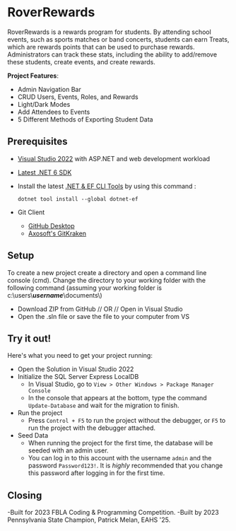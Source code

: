 # RoverRewards

RoverRewards is a rewards program for students. By attending school events, such as sports matches or band concerts, students can earn Treats, which are rewards points that can be used to purchase rewards. Administrators can track these stats, including the ability to add/remove these students, create events, and create rewards. 


**Project Features**: 
- Admin Navigation Bar
- CRUD Users, Events, Roles, and Rewards
- Light/Dark Modes
- Add Attendees to Events
- 5 Different Methods of Exporting Student Data


## Prerequisites
- [Visual Studio 2022](https://visualstudio.microsoft.com/vs/) with ASP.NET and web development workload
- [Latest .NET 6 SDK](https://dotnet.microsoft.com/en-us/download/dotnet/6.0)
-   Install the latest [.NET & EF CLI Tools](https://docs.microsoft.com/en-us/ef/core/cli/dotnet) by using this command :

    ```.NET Core CLI
    dotnet tool install --global dotnet-ef
    ```
- Git Client 
  - [GitHub Desktop](https://desktop.github.com/)
  - [Axosoft's GitKraken](https://www.gitkraken.com/)


## Setup

To create a new project create a directory and open a command line console (cmd).  Change the directory to your working folder with the following command (assuming your working folder is c:\users\\**_username_**\\documents\\)

- Download ZIP from GitHub // OR // Open in Visual Studio
- Open the .sln file or save the file to your computer from VS


## Try it out!

Here's what you need to get your project running:
- Open the Solution in Visual Studio 2022
- Initialize the SQL Server Express LocalDB
  - In Visual Studio, go to `View > Other Windows > Package Manager Console`
  - In the console that appears at the bottom, type the command `Update-Database` and wait for the migration to finish.
- Run the project
  - Press `Control + F5` to run the project without the debugger, or `F5` to run the project with the debugger attached.
- Seed Data
  - When running the project for the first time, the database will be seeded with an admin user.
  - You can log in to this account with the username `admin` and the password `Password123!`. It is _highly_ recommended that you change this password after logging in for the first time.


## Closing

-Built for 2023 FBLA Coding & Programming Competition. 
-Built by 2023 Pennsylvania State Champion, Patrick Melan, EAHS '25.
